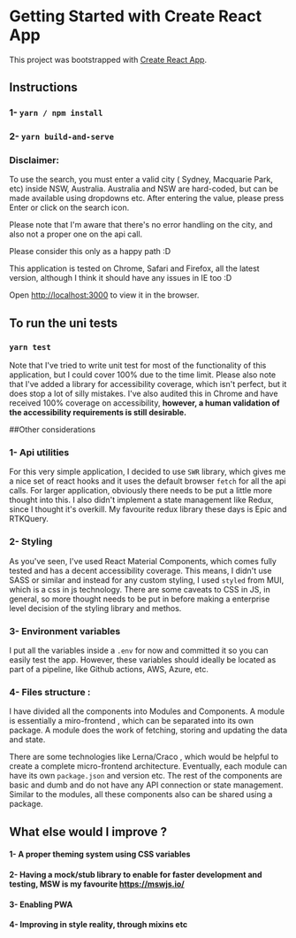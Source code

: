 # Getting Started with Create React App

This project was bootstrapped with [Create React App](https://github.com/facebook/create-react-app).

## Instructions

### 1- `yarn / npm install`
### 2- `yarn build-and-serve`

### Disclaimer:
To use the search, you must enter a valid city ( Sydney, Macquarie Park, etc) inside NSW, Australia.
Australia and NSW are hard-coded, but can be made available using dropdowns etc.
After entering the value, please press Enter or click on the search icon.

Please note that I'm aware that there's no error handling on the city, and also not a proper one on the api call.

Please consider this only as a happy path :D

This application is tested on Chrome, Safari and Firefox, all the latest version, although I think it should have any issues in IE too :D

Open [http://localhost:3000](http://localhost:3000) to view it in the browser.

## To run the uni tests
### `yarn test`

Note that I've tried to write unit test for most of the functionality of this application, but I could cover 100% due to the time limit.
Please also note that I've added a library for accessibility coverage, which isn't perfect, but it does stop a lot of silly mistakes.
I've also audited this in Chrome and have received 100% coverage on accessibility, **however, a human validation of the accessibility requirements is still desirable.**


##Other considerations

### 1- Api utilities
For this very simple application, I decided to use `SWR` library, which gives me a nice set of react hooks and it uses the default browser `fetch` for all the api calls.
For larger application, obviously there needs to be put a little more thought into this.
I also didn't implement a state management like Redux, since I thought it's overkill. 
My favourite redux library these days is Epic and RTKQuery.

### 2- Styling
As you've seen, I've used React Material Components, which comes fully tested and has a decent accessibility coverage.
This means, I didn't use SASS or similar and instead for any custom styling, I used `styled` from MUI, which is a css in js technology.
There are some caveats to CSS in JS, in general, so more thought needs to be put in before making a enterprise level decision of the styling library and methos.

### 3- Environment variables
I put all the variables inside a `.env` for now and committed it so you can easily test the app.
However, these variables should ideally be located as part of a pipeline, like Github actions, AWS, Azure, etc.

### 4- Files structure : 
I have divided all the components into Modules and Components.
A module is essentially a miro-frontend , which can be separated into its own package.
A module does the work of fetching, storing and updating the data and state.

There are some technologies like Lerna/Craco , which would be helpful to create a complete micro-frontend architecture.
Eventually, each module can have its own `package.json` and version etc.
The rest of the components are basic and dumb and do not have any API connection or state management.
Similar to the modules, all these components also can be shared using a package.




## What else would I improve ?
#### 1- A proper theming system using CSS variables
#### 2- Having a mock/stub library to enable for faster development and testing, MSW is my favourite https://mswjs.io/
#### 3- Enabling PWA
#### 4- Improving in style reality, through mixins etc

